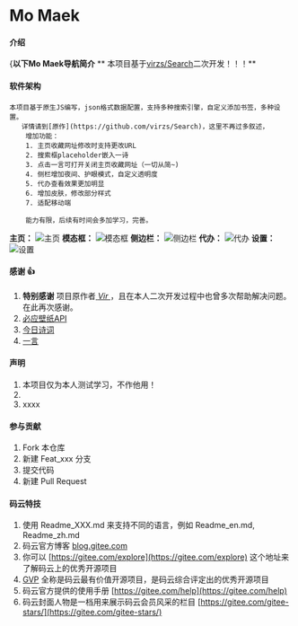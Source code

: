 # Mo Maek

#### 介绍
{**以下Mo Maek导航简介**
    ** 本项目基于[virzs/Search](https://github.com/virzs/Search)二次开发！！！** 
        

#### 软件架构
    本项目基于原生JS编写，json格式数据配置，支持多种搜索引擎，自定义添加书签，多种设置。
       详情请到[原作](https://github.com/virzs/Search)，这里不再过多叙述，
        增加功能：
        1. 主页收藏网址修改时支持更改URL
        2. 搜索框placeholder嵌入一诗
        3. 点击一言可打开关闭主页收藏网址（一切从简~)
        4. 侧栏增加夜间、护眼模式，自定义透明度
        5. 代办查看效果更加明显
        6. 增加皮肤，修改部分样式
        7. 适配移动端

        能力有限，后续有时间会多加学习，完善。 
**主页：** 
![主页](https://images.gitee.com/uploads/images/2020/0415/113625_d0a18522_6554410.png "屏幕截图.png")
 **模态框：**
![模态框](https://images.gitee.com/uploads/images/2020/0415/113726_fb1ad7b7_6554410.png "屏幕截图.png") 
 **侧边栏：** 
![侧边栏](https://images.gitee.com/uploads/images/2020/0415/113815_df1ca7d5_6554410.png "屏幕截图.png")
 **代办：**
![代办](https://images.gitee.com/uploads/images/2020/0415/114029_02e264e7_6554410.png "屏幕截图.png") 
 **设置：** 
![设置](https://images.gitee.com/uploads/images/2020/0415/114121_f4cf74ba_6554410.png "屏幕截图.png")


#### 感谢 :+1: 

1.  **特别感谢** 项目原作者[ _Vir_ ](https://github.com/virzs/Search)，且在本人二次开发过程中也曾多次帮助解决问题。
                在此再次感谢。
2.  [必应壁纸API](https://bing.ioliu.cn/)
3.  [今日诗词](https://www.jinrishici.com/)
4.  [一言](https://hitokoto.cn/)

#### 声明

1.  本项目仅为本人测试学习，不作他用！
2.  
3.  xxxx

#### 参与贡献

1.  Fork 本仓库
2.  新建 Feat_xxx 分支
3.  提交代码
4.  新建 Pull Request


#### 码云特技

1.  使用 Readme\_XXX.md 来支持不同的语言，例如 Readme\_en.md, Readme\_zh.md
2.  码云官方博客 [blog.gitee.com](https://blog.gitee.com)
3.  你可以 [https://gitee.com/explore](https://gitee.com/explore) 这个地址来了解码云上的优秀开源项目
4.  [GVP](https://gitee.com/gvp) 全称是码云最有价值开源项目，是码云综合评定出的优秀开源项目
5.  码云官方提供的使用手册 [https://gitee.com/help](https://gitee.com/help)
6.  码云封面人物是一档用来展示码云会员风采的栏目 [https://gitee.com/gitee-stars/](https://gitee.com/gitee-stars/)
